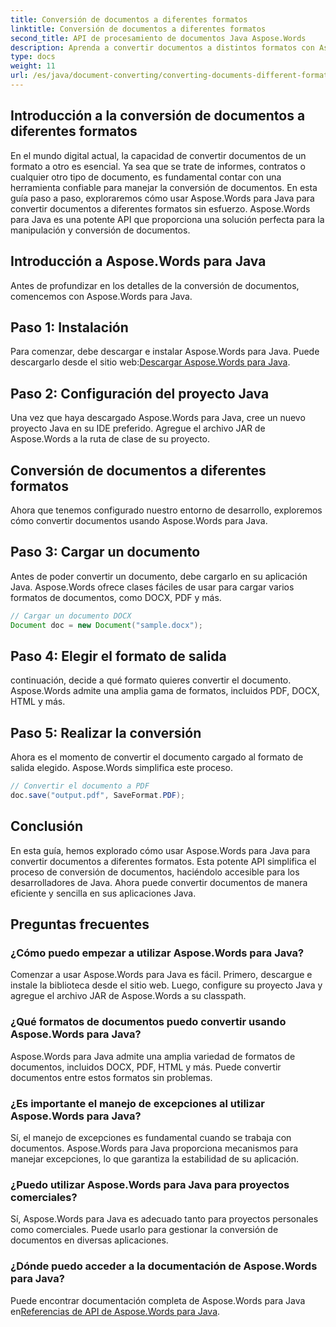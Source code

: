 ```yaml
---
title: Conversión de documentos a diferentes formatos
linktitle: Conversión de documentos a diferentes formatos
second_title: API de procesamiento de documentos Java Aspose.Words
description: Aprenda a convertir documentos a distintos formatos con Aspose.Words para Java. Guía paso a paso para una conversión eficiente de documentos.
type: docs
weight: 11
url: /es/java/document-converting/converting-documents-different-formats/
---
```


## Introducción a la conversión de documentos a diferentes formatos

En el mundo digital actual, la capacidad de convertir documentos de un formato a otro es esencial. Ya sea que se trate de informes, contratos o cualquier otro tipo de documento, es fundamental contar con una herramienta confiable para manejar la conversión de documentos. En esta guía paso a paso, exploraremos cómo usar Aspose.Words para Java para convertir documentos a diferentes formatos sin esfuerzo. Aspose.Words para Java es una potente API que proporciona una solución perfecta para la manipulación y conversión de documentos.

## Introducción a Aspose.Words para Java

Antes de profundizar en los detalles de la conversión de documentos, comencemos con Aspose.Words para Java.

## Paso 1: Instalación

 Para comenzar, debe descargar e instalar Aspose.Words para Java. Puede descargarlo desde el sitio web:[Descargar Aspose.Words para Java](https://releases.aspose.com/words/java/).

## Paso 2: Configuración del proyecto Java

Una vez que haya descargado Aspose.Words para Java, cree un nuevo proyecto Java en su IDE preferido. Agregue el archivo JAR de Aspose.Words a la ruta de clase de su proyecto.

## Conversión de documentos a diferentes formatos

Ahora que tenemos configurado nuestro entorno de desarrollo, exploremos cómo convertir documentos usando Aspose.Words para Java.

## Paso 3: Cargar un documento

Antes de poder convertir un documento, debe cargarlo en su aplicación Java. Aspose.Words ofrece clases fáciles de usar para cargar varios formatos de documentos, como DOCX, PDF y más.

```java
// Cargar un documento DOCX
Document doc = new Document("sample.docx");
```

## Paso 4: Elegir el formato de salida

continuación, decide a qué formato quieres convertir el documento. Aspose.Words admite una amplia gama de formatos, incluidos PDF, DOCX, HTML y más.

## Paso 5: Realizar la conversión

Ahora es el momento de convertir el documento cargado al formato de salida elegido. Aspose.Words simplifica este proceso.

```java
// Convertir el documento a PDF
doc.save("output.pdf", SaveFormat.PDF);
```

## Conclusión

En esta guía, hemos explorado cómo usar Aspose.Words para Java para convertir documentos a diferentes formatos. Esta potente API simplifica el proceso de conversión de documentos, haciéndolo accesible para los desarrolladores de Java. Ahora puede convertir documentos de manera eficiente y sencilla en sus aplicaciones Java.

## Preguntas frecuentes

### ¿Cómo puedo empezar a utilizar Aspose.Words para Java?

Comenzar a usar Aspose.Words para Java es fácil. Primero, descargue e instale la biblioteca desde el sitio web. Luego, configure su proyecto Java y agregue el archivo JAR de Aspose.Words a su classpath.

### ¿Qué formatos de documentos puedo convertir usando Aspose.Words para Java?

Aspose.Words para Java admite una amplia variedad de formatos de documentos, incluidos DOCX, PDF, HTML y más. Puede convertir documentos entre estos formatos sin problemas.

### ¿Es importante el manejo de excepciones al utilizar Aspose.Words para Java?

Sí, el manejo de excepciones es fundamental cuando se trabaja con documentos. Aspose.Words para Java proporciona mecanismos para manejar excepciones, lo que garantiza la estabilidad de su aplicación.

### ¿Puedo utilizar Aspose.Words para Java para proyectos comerciales?

Sí, Aspose.Words para Java es adecuado tanto para proyectos personales como comerciales. Puede usarlo para gestionar la conversión de documentos en diversas aplicaciones.

### ¿Dónde puedo acceder a la documentación de Aspose.Words para Java?

 Puede encontrar documentación completa de Aspose.Words para Java en[Referencias de API de Aspose.Words para Java](https://reference.aspose.com/words/java/).